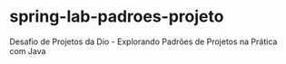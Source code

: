 # spring-lab-padroes-projeto
Desafio de Projetos da Dio - Explorando Padrões de Projetos na Prática com Java
